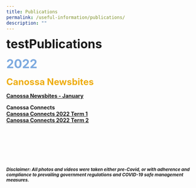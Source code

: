 ```yaml
---
title: Publications
permalink: /useful-information/publications/
description: ""
---
```

<font size="6"><b>testPublications</b></font>

<font size=6 color="#7daadf"><b>2022</b></font>

<font size=5 color="#eeac0d"><b>Canossa Newsbites<b></font>

[Canossa Newsbites - January](/files/Newsbites/Canossa%20Newsbites%20Jan%202022.pdf)





**Canossa Connects**<br>
[Canossa Connects 2022 Term 1](/files/Canossa%20Connects%202022%20Term%201.pdf)<br>
[Canossa Connects 2022 Term 2](/files/Canossa%20Connects%202022%20Term%202-compressed.pdf)



<br><br><br><br><br><br>
<sup>_Disclaimer: All photos and videos were taken either pre-Covid, or with adherence and compliance to prevailing government regulations and COVID-19 safe management measures._</sup>